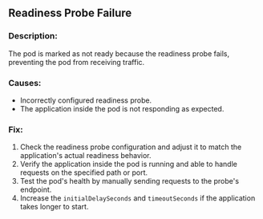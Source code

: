 ## Readiness Probe Failure

### Description:
The pod is marked as not ready because the readiness probe fails, preventing the pod from receiving traffic.

### Causes:
- Incorrectly configured readiness probe.
- The application inside the pod is not responding as expected.

### Fix:
1. Check the readiness probe configuration and adjust it to match the application's actual readiness behavior.
2. Verify the application inside the pod is running and able to handle requests on the specified path or port.
3. Test the pod's health by manually sending requests to the probe's endpoint.
4. Increase the `initialDelaySeconds` and `timeoutSeconds` if the application takes longer to start.
